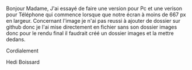 Bonjour Madame,
J'ai essayé de faire une version pour Pc et une verison pour Téléphone qui commence lorsque que notre écran à moins de 667 px en largeur.
Concernant l'image je n'ai pas reussi à ajouter de dossier sur github donc je l'ai mise directement en fichier sans son dossier images donc pour le rendu final il faudrait créé un dossier images et la mettre dedans.

Cordialement

Hedi Boissard
